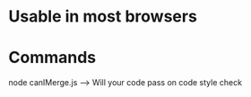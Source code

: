 # Usable in most browsers

# Commands

node canIMerge.js --> Will your code pass on code style check